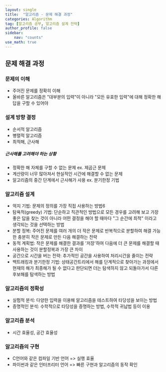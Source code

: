 ```yaml
---
layout: single
title:  "알고리즘 - 문제 해결 과정"
categories: Algorithm
tag: [알고리즘 공부, 알고리즘 설계 전략]
author_profile: false
sidebar: 
    nav: "counts"
use_math: true
---
```


## 문제 해결 과정

### 문제의 이해
- 주어진 문제를 정확히 이해
- 올바른 알고리즘은 "대부분의 입력"이 아니라 "모든 유효한 입력"에 대해 정확한
해답을 구할 수 있어야 
### 설계 방향 결정
- 순서적 알고리즘
- 병렬적 알고리즘
- 최적해, 근사해

##### 근사해를 고려해야 하는 상황
- 정확한 해 자체를 구할 수 없는 문제 ex. 제곱근 문제
- 계산량이 너무 많아져서 현실적인 시간에 해결할 수 없는 문제
- 알고리즘의 중간 단계에서 근사해가 사용 ex. 분기한정 기법

### 알고리즘 설계
- 억지 기법: 문제의 정의를 가장 직접 사용하는 방법6
- 탐욕적(greedy) 기법: 단순하고 직관적인 방법으로 모든 경우를 고려해 보고 가장 좋은 답을 찾는 것이 아니라
어떤 결정을 해야 할 때마다 "그 순간에 최적" 이라고 생각되는 것을 선택하는 방법
- 분할 정복: 주어진 문제를 여러 개의 더 작은 문제로 반복적으로 분할하여 해결 가능한
충분히 작은 문제로 만든 다음 해결하는 전략
- 동적 계획법: 작은 문제를 해결한 결과를 '저장'하여 다음에 더 큰 문제를 해결할 때 사용하는 것이
분할정복과 가장 큰 차이
- 공간으로 시간을 버는 전략: 추가적인 공간을 사용하여 처리시간을 줄이는 전략
- 백트래킹과 분기한정 기법: 상태공간트리에서 해를 단계적으로 찾아가는 과정에서 현재의 해가 최종해가
될 수 없다고 판단되면 더는 탐색하지 않고 되돌아가서 다른 후보해를 탐색하는 방법

### 알고리즘의 정확성
- 실험적 분석: 다양한 입력을 이용해 알고리즘을 테스트하여 타당성을 보이는 방법
- 증명적인 분석: 수학적으로 타당성을 증명하는 방법, 수학적 귀납법 등이 이용

### 알고리즘 분석
- 시간 효율성, 공간 효율성

### 알고리즘의 구현
- C언어와 같은 컴파일 기반 언어 => 실행 효율
- 파이썬과 같은 인터프리터 언어 => 빠른 구현과 알고리즘의 동작 확인
